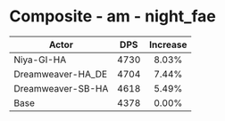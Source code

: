 # Composite - am - night_fae
| Actor | DPS | Increase |
|---|:---:|:---:|
|Niya-GI-HA|4730|8.03%|
|Dreamweaver-HA_DE|4704|7.44%|
|Dreamweaver-SB-HA|4618|5.49%|
|Base|4378|0.00%|
